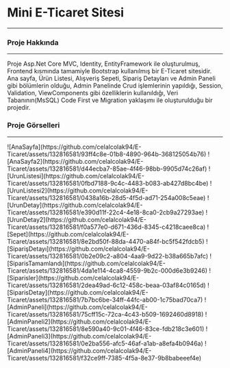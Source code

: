 <h1>Mini E-Ticaret Sitesi</h1>
<hr>
<h3>Proje Hakkında</h3>
<hr>
<p>
  Proje Asp.Net Core MVC, Identity, EntityFramework ile oluşturulmuş, Frontend kısmında tamamiyle Bootstrap kullanılmış bir E-Ticaret sitesidir.
  Ana sayfa, Ürün Listesi, Alışveriş Sepeti, Sipariş Detayları ve Admin Paneli gibi bölümlerin olduğu,
  Admin Panelinde Crud işlemlerinin yapıldığı, Session, Validation, ViewComponents gibi özelliklerin kullanıldığı,
  Veri Tabanının(MsSQL) Code First ve Migration yaklaşımı ile oluşturulduğu bir projedir.
</p>
<h3>Proje Görselleri</h3>
<hr>
![AnaSayfa](https://github.com/celalcolak94/E-Ticaret/assets/132816581/93ff4c8e-01b8-4890-964b-368125054b76)
![AnaSayfa2](https://github.com/celalcolak94/E-Ticaret/assets/132816581/d44ecba7-85ae-4f46-98bb-9905d74c26af)
![UrunListesi](https://github.com/celalcolak94/E-Ticaret/assets/132816581/0fbd7188-9c4c-4483-b083-ab427d8bc4be)
![UrunListesi2](https://github.com/celalcolak94/E-Ticaret/assets/132816581/0438a16b-28d5-4f5d-ad71-254a008c5eae)
![UrunDetay](https://github.com/celalcolak94/E-Ticaret/assets/132816581/e390d11f-22c4-4e18-8ca0-2cb9a27293ae)
![UrunDetay2](https://github.com/celalcolak94/E-Ticaret/assets/132816581/f0a577e0-d671-436d-8345-c4218caee8ca)
![Sepet](https://github.com/celalcolak94/E-Ticaret/assets/132816581/8e2bd50f-88da-4470-a84f-bc5f542fdcb5)
![SiparişDetayı](https://github.com/celalcolak94/E-Ticaret/assets/132816581/0b2e09c2-a804-4aa9-9d22-b38a665b7afc)
![SiparisTamamlandı](https://github.com/celalcolak94/E-Ticaret/assets/132816581/4da1e114-4ca8-4559-9b2c-000d6e3b9246)
![Siparisler](https://github.com/celalcolak94/E-Ticaret/assets/132816581/2dea49ad-6c12-458c-beaa-03af84c0165d)
![SiparisDetay](https://github.com/celalcolak94/E-Ticaret/assets/132816581/7b7bc6be-34ff-44fc-ab00-1c75bad70ca7)
![AdminPaneli](https://github.com/celalcolak94/E-Ticaret/assets/132816581/75cff15c-72ca-4c43-b509-1692460d8918)
![AdminPaneli2](https://github.com/celalcolak94/E-Ticaret/assets/132816581/8e590a40-9c01-4f46-83ce-fdb218c3e601)
![AdminPaneli3](https://github.com/celalcolak94/E-Ticaret/assets/132816581/0e2ba556-afc5-46af-a1ab-a8efa4b0946a)
![AdminPaneli4](https://github.com/celalcolak94/E-Ticaret/assets/132816581/f32ce9ff-7385-4f5a-8e37-9b8babeeef4e)
